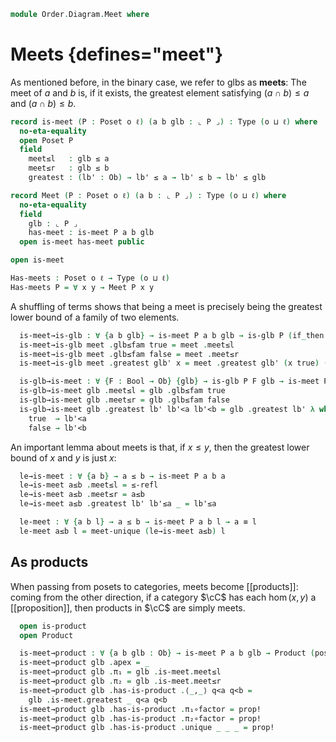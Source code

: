 <!--
```agda
open import Cat.Diagram.Product
open import Cat.Prelude

open import Data.Bool

open import Order.Diagram.Glb
open import Order.Base
open import Order.Cat

import Order.Reasoning
```
-->

```agda
module Order.Diagram.Meet where
```

<!--
```agda
private variable
  o ℓ : Level
```
-->

# Meets {defines="meet"}

As mentioned before, in the binary case, we refer to glbs as **meets**:
The meet of $a$ and $b$ is, if it exists, the greatest element
satisfying $(a \cap b) \le a$ and $(a \cap b) \le b$.

```agda
record is-meet (P : Poset o ℓ) (a b glb : ⌞ P ⌟) : Type (o ⊔ ℓ) where
  no-eta-equality
  open Poset P
  field
    meet≤l   : glb ≤ a
    meet≤r   : glb ≤ b
    greatest : (lb' : Ob) → lb' ≤ a → lb' ≤ b → lb' ≤ glb

record Meet (P : Poset o ℓ) (a b : ⌞ P ⌟) : Type (o ⊔ ℓ) where
  no-eta-equality
  field
    glb : ⌞ P ⌟
    has-meet : is-meet P a b glb
  open is-meet has-meet public

open is-meet

Has-meets : Poset o ℓ → Type (o ⊔ ℓ)
Has-meets P = ∀ x y → Meet P x y
```

<!--
```agda
unquoteDecl H-Level-is-meet = declare-record-hlevel 1 H-Level-is-meet (quote is-meet)

module _ {P : Poset o ℓ} where
  open Poset P
  open is-glb
  open Glb
```
-->

A shuffling of terms shows that being a meet is precisely being the
greatest lower bound of a family of two elements.

```agda
  is-meet→is-glb : ∀ {a b glb} → is-meet P a b glb → is-glb P (if_then a else b) glb
  is-meet→is-glb meet .glb≤fam true = meet .meet≤l
  is-meet→is-glb meet .glb≤fam false = meet .meet≤r
  is-meet→is-glb meet .greatest glb' x = meet .greatest glb' (x true) (x false)

  is-glb→is-meet : ∀ {F : Bool → Ob} {glb} → is-glb P F glb → is-meet P (F true) (F false) glb
  is-glb→is-meet glb .meet≤l = glb .glb≤fam true
  is-glb→is-meet glb .meet≤r = glb .glb≤fam false
  is-glb→is-meet glb .greatest lb' lb'<a lb'<b = glb .greatest lb' λ where
    true  → lb'<a
    false → lb'<b
```

<!--
```agda
  meet-unique : ∀ {a b x y} → is-meet P a b x → is-meet P a b y → x ≡ y
  meet-unique {a = a} {b} x-meet y-meet = glb-unique
    (is-meet→is-glb x-meet)
    (is-meet→is-glb y-meet)

  Meet-is-prop : ∀ {a b} → is-prop (Meet P a b)
  Meet-is-prop p q i .Meet.glb =
    meet-unique (Meet.has-meet p) (Meet.has-meet q) i
  Meet-is-prop {a = a} {b = b} p q i .Meet.has-meet =
    is-prop→pathp
      {B = λ i → is-meet P a b (meet-unique (Meet.has-meet p) (Meet.has-meet q) i)}
      (λ i → hlevel 1)
      (Meet.has-meet p) (Meet.has-meet q) i

  instance
    H-Level-Meet
      : ∀ {a b} {n}
      → H-Level (Meet P a b) (suc n)
    H-Level-Meet = prop-instance Meet-is-prop

  Meet→Glb : ∀ {a b} → Meet P a b → Glb P (if_then a else b)
  Meet→Glb meet .Glb.glb = Meet.glb meet
  Meet→Glb meet .Glb.has-glb = is-meet→is-glb (Meet.has-meet meet)

  Glb→Meet : ∀ {a b} → Glb P (if_then a else b) → Meet P a b
  Glb→Meet glb .Meet.glb = Glb.glb glb
  Glb→Meet glb .Meet.has-meet = is-glb→is-meet (Glb.has-glb glb)

  is-meet≃is-glb : ∀ {a b glb} → is-equiv (is-meet→is-glb {a} {b} {glb})
  is-meet≃is-glb = biimp-is-equiv! _ is-glb→is-meet

  Meet≃Glb : ∀ {a b} → is-equiv (Meet→Glb {a} {b})
  Meet≃Glb = biimp-is-equiv! _ Glb→Meet
```
-->

An important lemma about meets is that, if $x \le y$, then the greatest
lower bound of $x$ and $y$ is just $x$:

```agda
  le→is-meet : ∀ {a b} → a ≤ b → is-meet P a b a
  le→is-meet a≤b .meet≤l = ≤-refl
  le→is-meet a≤b .meet≤r = a≤b
  le→is-meet a≤b .greatest lb' lb'≤a _ = lb'≤a

  le-meet : ∀ {a b l} → a ≤ b → is-meet P a b l → a ≡ l
  le-meet a≤b l = meet-unique (le→is-meet a≤b) l
```

## As products

When passing from posets to categories, meets become [[products]]:
coming from the other direction, if a category $\cC$ has each
$\hom(x,y)$ a [[proposition]], then products in $\cC$ are simply meets.

```agda
  open is-product
  open Product

  is-meet→product : ∀ {a b glb : Ob} → is-meet P a b glb → Product (poset→category P) a b
  is-meet→product glb .apex = _
  is-meet→product glb .π₁ = glb .is-meet.meet≤l
  is-meet→product glb .π₂ = glb .is-meet.meet≤r
  is-meet→product glb .has-is-product .⟨_,_⟩ q<a q<b =
    glb .is-meet.greatest _ q<a q<b
  is-meet→product glb .has-is-product .π₁∘factor = prop!
  is-meet→product glb .has-is-product .π₂∘factor = prop!
  is-meet→product glb .has-is-product .unique _ _ _ = prop!
```
